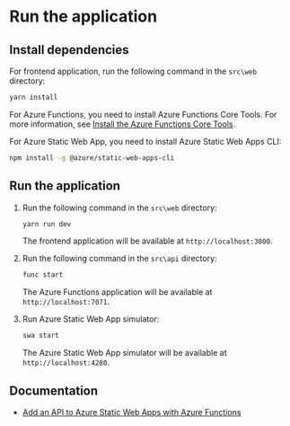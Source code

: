 # Run the application

## Install dependencies

For frontend application, run the following command in the `src\web` directory:

```bash
yarn install
```

For Azure Functions, you need to install Azure Functions Core Tools. For more information, see [Install the Azure Functions Core Tools](https://learn.microsoft.com/en-us/azure/azure-functions/functions-run-local?tabs=v4%2Cwindows%2Ccsharp%2Cportal%2Cbash#install-the-azure-functions-core-tools).

For Azure Static Web App, you need to install Azure Static Web Apps CLI:

```bash
npm install -g @azure/static-web-apps-cli
```

## Run the application

1. Run the following command in the `src\web` directory:

    ```bash
    yarn run dev
    ```

    The frontend application will be available at `http://localhost:3000`.

2. Run the following command in the `src\api` directory:

    ```bash
    func start
    ```

    The Azure Functions application will be available at `http://localhost:7071`.

3. Run Azure Static Web App simulator:

    ```bash
    swa start
    ```

    The Azure Static Web App simulator will be available at `http://localhost:4280`.

## Documentation

- [Add an API to Azure Static Web Apps with Azure Functions](https://learn.microsoft.com/en-us/azure/static-web-apps/add-api?tabs=react)